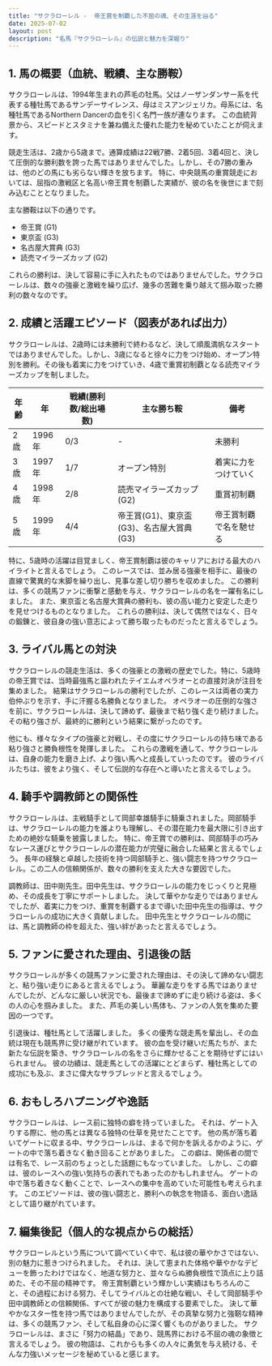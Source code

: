 ```yaml
---
title: "サクラローレル -  帝王賞を制覇した不屈の魂、その生涯を辿る"
date: 2025-07-02
layout: post
description: "名馬『サクラローレル』の伝説と魅力を深堀り"
---
```


## 1. 馬の概要（血統、戦績、主な勝鞍）

サクラローレルは、1994年生まれの芦毛の牡馬。父はノーザンダンサー系を代表する種牡馬であるサンデーサイレンス、母はミスアンジェリカ。母系には、名種牡馬であるNorthern Dancerの血を引く名門一族が連なります。  この血統背景から、スピードとスタミナを兼ね備えた優れた能力を秘めていたことが伺えます。

競走生活は、2歳から5歳まで。通算成績は22戦7勝、2着5回、3着4回と、決して圧倒的な勝利数を誇った馬ではありませんでした。しかし、その7勝の重みは、他のどの馬にも劣らない輝きを放ちます。  特に、中央競馬の重賞競走においては、屈指の激戦区と名高い帝王賞を制覇した実績が、彼の名を後世にまで刻み込むこととなりました。

主な勝鞍は以下の通りです。

* 帝王賞 (G1)
* 東京盃 (G3)
* 名古屋大賞典 (G3)
* 読売マイラーズカップ (G2)


これらの勝利は、決して容易に手に入れたものではありませんでした。サクラローレルは、数々の強豪と激戦を繰り広げ、幾多の苦難を乗り越えて掴み取った勝利の数々なのです。


## 2. 成績と活躍エピソード（図表があれば出力）

サクラローレルは、2歳時には未勝利で終わるなど、決して順風満帆なスタートではありませんでした。しかし、3歳になると徐々に力をつけ始め、オープン特別を勝利。その後も着実に力をつけていき、4歳で重賞初制覇となる読売マイラーズカップを制しました。

| 年齢 | 年 | 戦績(勝利数/総出場数) | 主な勝ち鞍 | 備考 |
|---|---|---|---|---|
| 2歳 | 1996年 | 0/3 | - | 未勝利 |
| 3歳 | 1997年 | 1/7 | オープン特別 | 着実に力をつけていく |
| 4歳 | 1998年 | 2/8 | 読売マイラーズカップ(G2) | 重賞初制覇 |
| 5歳 | 1999年 | 4/4 | 帝王賞(G1)、東京盃(G3)、名古屋大賞典(G3) | 帝王賞制覇で名を馳せる |


特に、5歳時の活躍は目覚ましく、帝王賞制覇は彼のキャリアにおける最大のハイライトと言えるでしょう。  このレースでは、並み居る強豪を相手に、最後の直線で驚異的な末脚を繰り出し、見事な差し切り勝ちを収めました。  この勝利は、多くの競馬ファンに衝撃と感動を与え、サクラローレルの名を一躍有名にしました。  また、東京盃と名古屋大賞典の勝利も、彼の高い能力と安定した走りを見せつけるものとなりました。  これらの勝利は、決して偶然ではなく、日々の鍛錬と、彼自身の強い意志によって勝ち取ったものだったと言えるでしょう。


## 3. ライバル馬との対決

サクラローレルの競走生活は、多くの強豪との激戦の歴史でした。特に、5歳時の帝王賞では、当時最強馬と謳われたテイエムオペラオーとの直接対決が注目を集めました。  結果はサクラローレルの勝利でしたが、このレースは両者の実力伯仲ぶりを示す、手に汗握る名勝負となりました。  オペラオーの圧倒的な強さを前に、サクラローレルは、決して諦めず、最後まで粘り強く走り続けました。  その粘り強さが、最終的に勝利という結果に繋がったのです。

他にも、様々なタイプの強豪と対戦し、その度にサクラローレルの持ち味である粘り強さと勝負根性を発揮しました。  これらの激戦を通して、サクラローレルは、自身の能力を磨き上げ、より強い馬へと成長していったのです。  彼のライバルたちは、彼をより強く、そして伝説的な存在へと導いたと言えるでしょう。


## 4. 騎手や調教師との関係性

サクラローレルは、主戦騎手として岡部幸雄騎手に騎乗されました。岡部騎手は、サクラローレルの能力を誰よりも理解し、その潜在能力を最大限に引き出すための絶妙な騎乗を披露しました。  特に、帝王賞での勝利は、岡部騎手の巧みなレース運びとサクラローレルの潜在能力が完璧に融合した結果と言えるでしょう。  長年の経験と卓越した技術を持つ岡部騎手と、強い闘志を持つサクラローレル。この二人の信頼関係が、数々の勝利を支えた大きな要因でした。

調教師は、田中剛先生。田中先生は、サクラローレルの能力をじっくりと見極め、その成長を丁寧にサポートしました。  決して華やかな走りではありませんでしたが、着実に力をつけ、重賞を制覇するまで導いた田中先生の指導は、サクラローレルの成功に大きく貢献しました。  田中先生とサクラローレルの間には、馬と調教師の枠を超えた、強い絆があったと言えるでしょう。


## 5. ファンに愛された理由、引退後の話

サクラローレルが多くの競馬ファンに愛された理由は、その決して諦めない闘志と、粘り強い走りにあると言えるでしょう。  華麗な走りをする馬ではありませんでしたが、どんなに厳しい状況でも、最後まで諦めずに走り続ける姿は、多くの人の心を掴みました。  また、芦毛の美しい馬体も、ファンの人気を集めた要因の一つです。

引退後は、種牡馬として活躍しました。  多くの優秀な競走馬を輩出し、その血統は現在も競馬界に受け継がれています。  彼の血を受け継いだ馬たちが、また新たな伝説を築き、サクラローレルの名をさらに輝かせることを期待せずにはいられません。  彼の功績は、競走馬としての活躍にとどまらず、種牡馬としての成功にも及ぶ、まさに偉大なサラブレッドと言えるでしょう。


## 6. おもしろハプニングや逸話

サクラローレルは、レース前に独特の癖を持っていました。  それは、ゲート入りする際に、他の馬とは異なる独特の仕草を見せたことです。  他の馬が落ち着いてゲートに収まる中、サクラローレルは、まるで何かを訴えるかのように、ゲートの中で落ち着きなく動き回ることがありました。  この癖は、関係者の間では有名で、レース前のちょっとした話題にもなっていました。  しかし、この癖は、彼のレースへの強い気持ちの表れでもあったのかもしれません。  ゲートの中で落ち着きなく動くことで、レースへの集中を高めていた可能性も考えられます。  このエピソードは、彼の強い闘志と、勝利への執念を物語る、面白い逸話として語り継がれています。



## 7. 編集後記（個人的な視点からの総括）

サクラローレルという馬について調べていく中で、私は彼の華やかさではない、別の魅力に惹きつけられました。  それは、決して恵まれた体格や華やかなデビューを飾ったわけではなく、地道な努力と、並々ならぬ勝負根性で頂点に上り詰めた、その不屈の精神です。  帝王賞制覇という輝かしい実績はもちろんのこと、その過程における努力、そしてライバルとの壮絶な戦い、そして岡部騎手や田中調教師との信頼関係、すべてが彼の魅力を構成する要素でした。  決して華やかなスター性を持つ馬ではありませんでしたが、その真摯な努力と強靭な精神は、多くの競馬ファン、そして私自身の心に深く響くものがありました。  サクラローレルは、まさに「努力の結晶」であり、競馬界における不屈の魂の象徴と言えるでしょう。  彼の物語は、これからも多くの人々に勇気を与え続ける、そんな力強いメッセージを秘めていると感じます。
